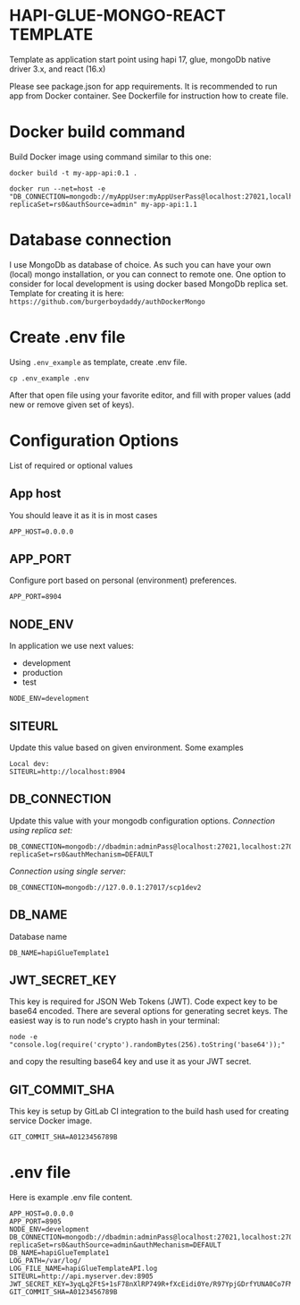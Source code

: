 # HAPI-GLUE-MONGO-REACT TEMPLATE
Template as application start point using hapi 17, glue, mongoDb native driver 3.x, and react (16.x)

Please see package.json for app requirements.
It is recommended to run app from Docker container. See Dockerfile for instruction how to create file.

# Docker build command
Build Docker image using command similar to this one:
```
docker build -t my-app-api:0.1 .
```

```
docker run --net=host -e "DB_CONNECTION=mongodb://myAppUser:myAppUserPass@localhost:27021,localhost:27022,localhost:27023/hapiGlueTemplate1?replicaSet=rs0&authSource=admin" my-app-api:1.1
```

# Database connection
I use MongoDb as database of choice. As such you can have your own (local) mongo installation, or you can connect to remote one.
One option to consider for local development is using docker based MongoDb replica set. Template for creating it is here:
`https://github.com/burgerboydaddy/authDockerMongo`

# Create .env file
Using `.env_example` as template, create .env file.
```
cp .env_example .env
```
After that open file using your favorite editor, and fill with proper values (add new or remove given set of keys).

# Configuration Options
List of required or optional values

## App host
You should leave it as it is in most cases
```
APP_HOST=0.0.0.0
```

## APP_PORT
Configure port based on personal (environment) preferences.
```
APP_PORT=8904
```

## NODE_ENV
In application we use next values:
* development
* production
* test
```
NODE_ENV=development
```

## SITEURL
Update this value based on given environment.
Some examples
```
Local dev:
SITEURL=http://localhost:8904
```

## DB_CONNECTION
Update this value with your mongodb configuration options. 
*Connection using replica set:*
```
DB_CONNECTION=mongodb://dbadmin:adminPass@localhost:27021,localhost:27022,localhost:27023/?replicaSet=rs0&authMechanism=DEFAULT
```
*Connection using single server:*
```
DB_CONNECTION=mongodb://127.0.0.1:27017/scp1dev2
```

## DB_NAME
Database name
```
DB_NAME=hapiGlueTemplate1
```

## JWT_SECRET_KEY
This key is required for JSON Web Tokens (JWT). Code expect key to be base64 encoded.
There are several options for generating secret keys. The easiest way is to run node's crypto hash in your terminal:
```
node -e "console.log(require('crypto').randomBytes(256).toString('base64'));"
```
and copy the resulting base64 key and use it as your JWT secret.

## GIT_COMMIT_SHA
This key is setup by GitLab CI integration to the build hash used for creating service Docker image.
```
GIT_COMMIT_SHA=A0123456789B
```

# .env file
Here is example .env file content.

```
APP_HOST=0.0.0.0
APP_PORT=8905
NODE_ENV=development
DB_CONNECTION=mongodb://dbadmin:adminPass@localhost:27021,localhost:27022,localhost:27023/?replicaSet=rs0&authSource=admin&authMechanism=DEFAULT
DB_NAME=hapiGlueTemplate1
LOG_PATH=/var/log/
LOG_FILE_NAME=hapiGlueTemplateAPI.log
SITEURL=http://api.myserver.dev:8905
JWT_SECRET_KEY=3yqLq2FtS+1sF78nXlRP749R+fXcEidi0Ye/R97YpjGDrfYUNA0Co7FM/tk12avhOo0ENYHZMNh1zL+V8mmiD+n4gITaC7b9q3nBULPVbLJw5RE0kqgbVV190vSGBT+DDjr6RxlYusxYXikOE7uoeGwOUiw/etl9B1V3gf89/dP9ruGSe4RD/2wYyI/9lesHJIP8c5+ITXURbKA/tBEXB8aviVlIAvvLky0zv2SumlQvWED5wOEG7h7LnvdHvoeHEGb53ENR4haGcpv41e/rtMI70AeG4kVB/W1Ae61dRXPj2X2H1XERV3nY6O2JoqAHid5MrdFll3KcTBEb+rwQfQ==
GIT_COMMIT_SHA=A0123456789B
```